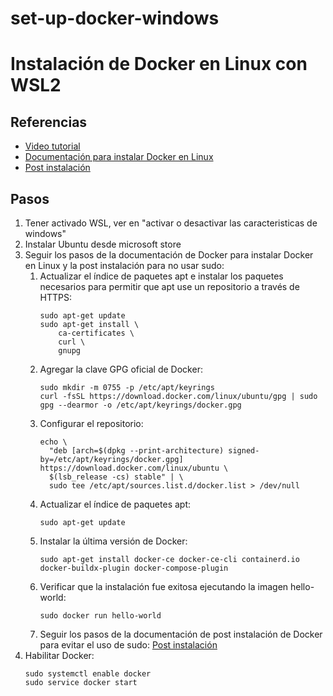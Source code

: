 # set-up-docker-windows
# Instalación de Docker en Linux con WSL2

## Referencias
- [Video tutorial](https://www.youtube.com/watch?v=A34k_dp8CxM&t=646)
- [Documentación para instalar Docker en Linux](https://docs.docker.com/engine/install/ubuntu/)
- [Post instalación](https://docs.docker.com/engine/install/linux-postinstall/)

## Pasos
1. Tener activado WSL, ver en "activar o desactivar las caracteristicas de windows"
2. Instalar Ubuntu desde microsoft store
3. Seguir los pasos de la documentación de Docker para instalar Docker en Linux y la post instalación para no usar sudo:
    1. Actualizar el índice de paquetes apt e instalar los paquetes necesarios para permitir que apt use un repositorio a través de HTTPS:
        ```
        sudo apt-get update
        sudo apt-get install \
            ca-certificates \
            curl \
            gnupg
        ```
    2. Agregar la clave GPG oficial de Docker:
        ```
        sudo mkdir -m 0755 -p /etc/apt/keyrings
        curl -fsSL https://download.docker.com/linux/ubuntu/gpg | sudo gpg --dearmor -o /etc/apt/keyrings/docker.gpg
        ```
    3. Configurar el repositorio:
        ```
        echo \
          "deb [arch=$(dpkg --print-architecture) signed-by=/etc/apt/keyrings/docker.gpg] https://download.docker.com/linux/ubuntu \
          $(lsb_release -cs) stable" | \
          sudo tee /etc/apt/sources.list.d/docker.list > /dev/null
        ```
    4. Actualizar el índice de paquetes apt:
        ```
        sudo apt-get update
        ```
    5. Instalar la última versión de Docker:
        ```
        sudo apt-get install docker-ce docker-ce-cli containerd.io docker-buildx-plugin docker-compose-plugin
        ```
    6. Verificar que la instalación fue exitosa ejecutando la imagen hello-world:
        ```
        sudo docker run hello-world
        ```
    7. Seguir los pasos de la documentación de post instalación de Docker para evitar el uso de sudo: [Post instalación](https://docs.docker.com/engine/install/linux-postinstall/)
4. Habilitar Docker:
    ```
    sudo systemctl enable docker
    sudo service docker start
    ```
